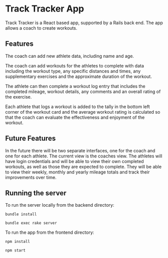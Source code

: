 # Track Tracker App 

Track Tracker is a React based app, supported by a Rails back end. The app allows a coach to create workouts. 

## Features

The coach can add new athlete data, including name and age. 

The coach can add workouts for the athletes to complete with data including the workout type, any specific distances and times, any supplementary exercises and the approximate duration of the workout. 

The athlete can then complete a workout log entry that includes the completed mileage, workout details, any comments and an overall rating of the exercise.

Each athlete that logs a workout is added to the tally in the bottom left corner of the workout card and the average workout rating is calculated so that the coach can evaluate the effectiveness and enjoyment of the workout.

## Future Features

In the future there will be two separate interfaces, one for the coach and one for each athlete. The current view is the coaches view. The athletes will have login credentials and will be able to view their own completed workouts, as well as those they are expected to complete. They will be able to view their weekly, monthly and yearly mileage totals and track their improvements over time. 

## Running the server 

To run the server locally from the backend directory:  

```bundle install```

```bundle exec rake server```

To run the app from the frontend directory:

```npm install```

```npm start```

